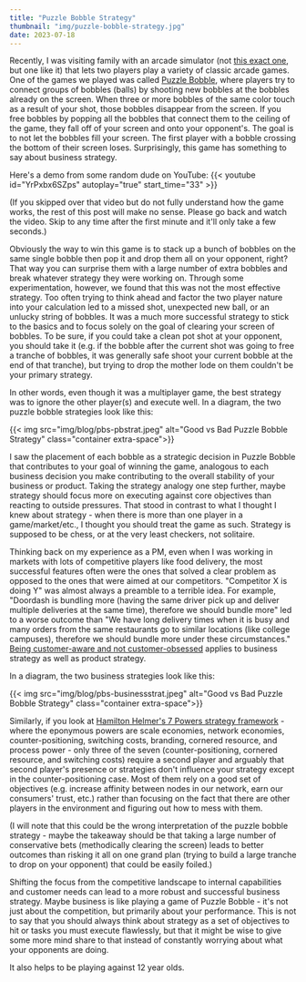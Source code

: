 ```yaml
---
title: "Puzzle Bobble Strategy"
thumbnail: "img/puzzle-bobble-strategy.jpg"
date: 2023-07-18
---
```

Recently, I was visiting family with an arcade simulator (not [this exact one](https://a.co/d/hJeHHxd), but one like it) that lets two players play a variety of classic arcade games. One of the games we played was called [Puzzle Bobble](https://en.wikipedia.org/wiki/Puzzle_Bobble), where players try to connect groups of bobbles (balls) by shooting new bobbles at the bobbles already on the screen. When three or more bobbles of the same color touch as a result of your shot, those bobbles disappear from the screen. If you free bobbles by popping all the bobbles that connect them to the ceiling of the game, they fall off of your screen and onto your opponent's. The goal is to not let the bobbles fill your screen. The first player with a bobble crossing the bottom of their screen loses. Surprisingly, this game has something to say about business strategy.

<!--more-->

Here's a demo from some random dude on YouTube:
{{< youtube id="YrPxbx6SZps" autoplay="true" start_time="33" >}}

(If you skipped over that video but do not fully understand how the game works, the rest of this post will make no sense. Please go back and watch the video. Skip to any time after the first minute and it'll only take a few seconds.)

Obviously the way to win this game is to stack up a bunch of bobbles on the same single bobble then pop it and drop them all on your opponent, right? That way you can surprise them with a large number of extra bobbles and break whatever strategy they were working on. Through some experimentation, however, we found that this was not the most effective strategy. Too often trying to think ahead and factor the two player nature into your calculation led to a missed shot, unexpected new ball, or an unlucky string of bobbles. It was a much more successful strategy to stick to the basics and to focus solely on the goal of clearing your screen of bobbles. To be sure, if you could take a clean pot shot at your opponent, you should take it (e.g. if the bobble after the current shot was going to free a tranche of bobbles, it was generally safe shoot your current bobble at the end of that tranche), but trying to drop the mother lode on them couldn't be your primary strategy.

In other words, even though it was a multiplayer game, the best strategy was to ignore the other player(s) and execute well. In a diagram, the two puzzle bobble strategies look like this:

{{< img src="img/blog/pbs-pbstrat.jpeg" alt="Good vs Bad Puzzle Bobble Strategy" class="container extra-space">}}

I saw the placement of each bobble as a strategic decision in Puzzle Bobble that contributes to your goal of winning the game, analogous to each business decision you make contributing to the overall stability of your business or product. Taking the strategy analogy one step further, maybe strategy should focus more on executing against core objectives than reacting to outside pressures. That stood in contrast to what I thought I knew about strategy - when there is more than one player in a game/market/etc., I thought you should treat the game as such. Strategy is supposed to be chess, or at the very least checkers, not solitaire.

Thinking back on my experience as a PM, even when I was working in markets with lots of competitive players like food delivery, the most successful features often were the ones that solved a clear problem as opposed to the ones that were aimed at our competitors. "Competitor X is doing Y" was almost always a preamble to a terrible idea. For example, "Doordash is bundling more (having the same driver pick up and deliver multiple deliveries at the same time), therefore we should bundle more" led to a worse outcome than "We have long delivery times when it is busy and many orders from the same restaurants go to similar locations (like college campuses), therefore we should bundle more under these circumstances." [Being customer-aware and not customer-obsessed](https://www.lennyspodcast.com/the-10-traits-of-great-pms-how-ai-will-impact-your-product-and-slacks-product-development-process/) applies to business strategy as well as product strategy.

In a diagram, the two business strategies look like this:

{{< img src="img/blog/pbs-businessstrat.jpeg" alt="Good vs Bad Puzzle Bobble Strategy" class="container extra-space">}}

Similarly, if you look at [Hamilton Helmer's 7 Powers strategy framework](https://7powers.com/) - where the eponymous powers are scale economies, network economies, counter-positioning, switching costs, branding, cornered resource, and process power - only three of the seven (counter-positioning, cornered resource, and switching costs) require a second player and arguably that second player's presence or strategies don't influence your strategy except in the counter-positioning case. Most of them rely on a good set of objectives (e.g. increase affinity between nodes in our network, earn our consumers' trust, etc.) rather than focusing on the fact that there are other players in the environment and figuring out how to mess with them.

(I will note that this could be the wrong interpretation of the puzzle bobble strategy - maybe the takeaway should be that taking a large number of conservative bets (methodically clearing the screen) leads to better outcomes than risking it all on one grand plan (trying to build a large tranche to drop on your opponent) that could be easily foiled.)

Shifting the focus from the competitive landscape to internal capabilities and customer needs can lead to a more robust and successful business strategy. Maybe business is like playing a game of Puzzle Bobble - it's not just about the competition, but primarily about your performance. This is not to say that you should always think about strategy as a set of objectives to hit or tasks you must execute flawlessly, but that it might be wise to give some more mind share to that instead of constantly worrying about what your opponents are doing.

It also helps to be playing against 12 year olds.